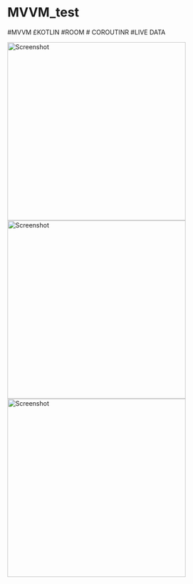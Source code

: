 # MVVM_test
#MVVM £KOTLIN #ROOM # COROUTINR #LIVE DATA

<img src="https://github.com/sazibislam/MVVM_test/blob/_release/1.jpg" height="400" alt="Screenshot"/>


<img src="https://github.com/sazibislam/MVVM_test/_release/2.jpg" height="400" alt="Screenshot"/>


<img src="https://github.com/sazibislam/MVVM_test/_release/3.jpg" height="400" alt="Screenshot"/>

